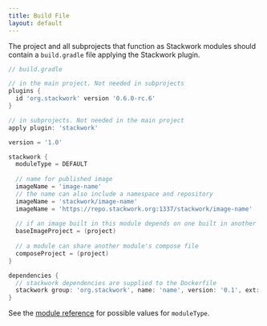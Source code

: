 ```yaml
---
title: Build File
layout: default
---
```

The project and all subprojects that function as Stackwork modules should contain a `build.gradle` file applying the Stackwork plugin.

~~~ groovy
// build.gradle

// in the main project. Not needed in subprojects
plugins {
  id 'org.stackwork' version '0.6.0-rc.6'
}

// in subprojects. Not needed in the main project
apply plugin: 'stackwork'

version = '1.0'

stackwork {
  moduleType = DEFAULT
  
  // name for published image
  imageName = 'image-name'
  // the name can also include a namespace and repository
  imageName = 'stackwork/image-name'
  imageName = 'https://repo.stackwork.org:1337/stackwork/image-name'
  
  // if an image built in this module depends on one built in another 
  baseImageProject = (project)
  
  // a module can share another module's compose file
  composeProject = (project)
}

dependencies {
  // stackwork dependencies are supplied to the Dockerfile
  stackwork group: 'org.stackwork', name: 'name', version: '0.1', ext: 'tar.gz'
}
~~~

See the [module reference](/reference/modules/) for possible values for `moduleType`.
